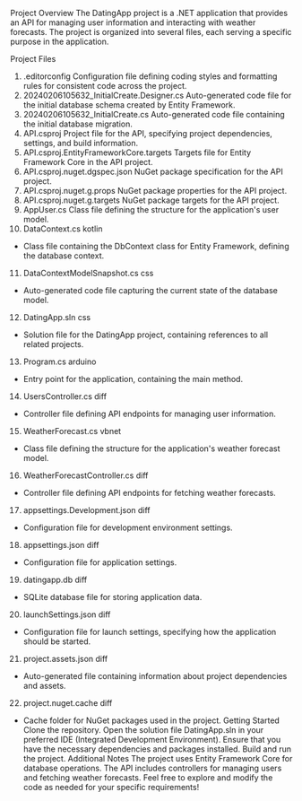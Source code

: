 Project Overview
The DatingApp project is a .NET application that provides an API for managing user information and interacting with weather forecasts. The project is organized into several files, each serving a specific purpose in the application.

Project Files
1. .editorconfig
Configuration file defining coding styles and formatting rules for consistent code across the project.
2. 20240206105632_InitialCreate.Designer.cs
Auto-generated code file for the initial database schema created by Entity Framework.
3. 20240206105632_InitialCreate.cs
Auto-generated code file containing the initial database migration.
4. API.csproj
Project file for the API, specifying project dependencies, settings, and build information.
5. API.csproj.EntityFrameworkCore.targets
Targets file for Entity Framework Core in the API project.
6. API.csproj.nuget.dgspec.json
NuGet package specification for the API project.
7. API.csproj.nuget.g.props
NuGet package properties for the API project.
8. API.csproj.nuget.g.targets
NuGet package targets for the API project.
9. AppUser.cs
Class file defining the structure for the application's user model.
10. DataContext.cs
kotlin
- Class file containing the DbContext class for Entity Framework, defining the database context.
11. DataContextModelSnapshot.cs
css
- Auto-generated code file capturing the current state of the database model.
12. DatingApp.sln
css
- Solution file for the DatingApp project, containing references to all related projects.
13. Program.cs
arduino
- Entry point for the application, containing the main method.
14. UsersController.cs
diff
- Controller file defining API endpoints for managing user information.
15. WeatherForecast.cs
vbnet
- Class file defining the structure for the application's weather forecast model.
16. WeatherForecastController.cs
diff
- Controller file defining API endpoints for fetching weather forecasts.
17. appsettings.Development.json
diff
- Configuration file for development environment settings.
18. appsettings.json
diff
- Configuration file for application settings.
19. datingapp.db
diff
- SQLite database file for storing application data.
20. launchSettings.json
diff
- Configuration file for launch settings, specifying how the application should be started.
21. project.assets.json
diff
- Auto-generated file containing information about project dependencies and assets.
22. project.nuget.cache
diff
- Cache folder for NuGet packages used in the project.
Getting Started
Clone the repository.
Open the solution file DatingApp.sln in your preferred IDE (Integrated Development Environment).
Ensure that you have the necessary dependencies and packages installed.
Build and run the project.
Additional Notes
The project uses Entity Framework Core for database operations.
The API includes controllers for managing users and fetching weather forecasts.
Feel free to explore and modify the code as needed for your specific requirements!
